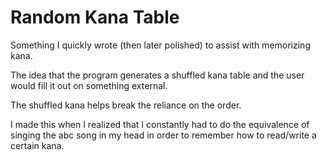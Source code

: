 # Random Kana Table
Something I quickly wrote (then later polished) to assist with memorizing kana.

The idea that the program generates a shuffled kana table and the user would fill it out on something external.

The shuffled kana helps break the reliance on the order.

I made this when I realized that I constantly had to do the equivalence of singing the abc song in my head in order to remember how to read/write a certain kana.
